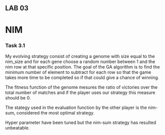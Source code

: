 ## LAB 03

# NIM

### Task 3.1

My evolving strategy consist of creating a genome with size equal to the nim_size and for each gene choose a random number between 1 and the nim row at that specific position. The goal of the GA algorithm is to find the minimum number of element to subtract for each row so that the game takes more time to be completed so if that could give a chance of winning.

The fitness function of the genome mesures the ratio of victories over the total number of matches and if the player uses our strategy this measure should be 0.

The stategy used in the evaluation function by the other player is the nim-sum, considered the most optimal strategy.

Hyper parameter have been tuned but the nim-sum strategy has resulted unbeatable.

